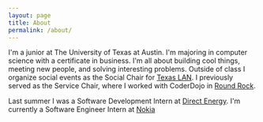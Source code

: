 ```yaml
---
layout: page
title: About
permalink: /about/
---
```


I'm a junior at The University of Texas at Austin. I'm majoring 
in computer science with a certificate in business. 
I'm all about building cool things, meeting new people, and solving interesting problems.
Outside of class I organize social events as the Social Chair for [Texas LAN](texaslan.org).
I previously served as the Service Chair, where I worked with CoderDojo in [Round Rock](http://coderdojorr.weebly.com/).


Last summer I was a Software Development Intern at [Direct Energy](https://www.directenergy.com).
I'm currently a Software Engineer Intern at [Nokia](https://www,nokia.com)
